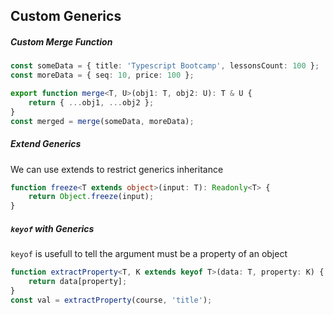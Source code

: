 ## Custom Generics

##### Custom Merge Function

```typescript
const someData = { title: 'Typescript Bootcamp', lessonsCount: 100 };
const moreData = { seq: 10, price: 100 };

export function merge<T, U>(obj1: T, obj2: U): T & U {
    return { ...obj1, ...obj2 };
}
const merged = merge(someData, moreData);
```

##### Extend Generics

We can use extends to restrict generics inheritance

```typescript
function freeze<T extends object>(input: T): Readonly<T> {
    return Object.freeze(input);
}
```

##### `keyof` with Generics

`keyof` is usefull to tell the argument must be a property of an object

```typescript
function extractProperty<T, K extends keyof T>(data: T, property: K) {
    return data[property];
}
const val = extractProperty(course, 'title');
```

